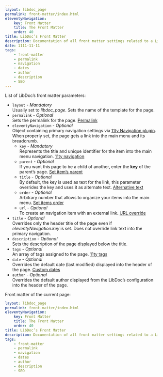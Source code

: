 ```yaml
---
layout: libdoc_page
permalink: front-matter/index.html
eleventyNavigation:
    key: Front Matter
    title: The Front Matter
    order: 40
title: LibDoc’s Front Matter 
description: Documentation of all front matter settings related to a LibDoc page
date: 1111-11-11
tags:
    - front-matter
    - permalink
    - navigation
    - dates
    - author
    - description
    - SEO
---
```

List of LibDoc’s front matter parameters:

*   `layout` - 
    *Mandatory* <br>
    Usually set to <var>libdoc_page</var>. Sets the name of the template for the page.
*   `permalink` - 
    *Optional* <br>
    Sets the permalink for the page. [Permalink](https://www.11ty.dev/docs/permalinks/ "View 11ty permalinks reference page")
*   `eleventyNavigation` - 
    *Optional* <br>
    Object containing primary navigation settings via [11ty Navigation plugin](https://www.11ty.dev/docs/plugins/navigation/). 
    When properly set, the page gets a link into the main menu and its breadcrumb.
    *   `key` -
        *Mandatory* <br>
        Represents the title and unique identifier for the item into the main menu navigation. 
        [11ty navigation](https://www.11ty.dev/docs/plugins/navigation/#adding-templates-to-the-navigation "View 11ty navigation plugin how to set the key for each item")
    *   `parent` - 
        *Optional* <br>
        If you want this page to be a child of another, enter the **key** of the parent’s page. 
        [Set item’s parent](https://www.11ty.dev/docs/plugins/navigation/#humans-md "View 11ty navigation plugin how to set another item as parent")
    *   `title` - 
        *Optional* <br>
        By default, the key is used as text for the link, this parameter overrides the key and uses it as alternate text. 
        [Alternative text](https://www.11ty.dev/docs/plugins/navigation/#use-alternate-text-for-the-navigation-link "View 11ty navigation plugin how to set an alternate text for the item")
    *   `order` - 
        *Optional* <br>
        Arbitrary number that allows to organize your items into the main menu.
        [Set items order](https://www.11ty.dev/docs/plugins/navigation/#re-ordering-items "View 11ty navigation plugin how to re-order items")
    *   `url` - 
        *Optional* <br>
        To create an navigation item with an external link. 
        [URL override](https://www.11ty.dev/docs/plugins/navigation/#overriding-the-url "View 11ty navigation plugin how to override the URL")
*   `title` - 
    *Optional* <br>
    Overrides only the header title of the page even if <var>eleventyNavigation.key</var> is set. 
    Does not override link text into the primary navigation.
*   `description` - 
    *Optional* <br>
    Sets the description of the page displayed below the title.
*   `tags` - 
    *Optional* <br>
    An array of tags assigned to the page.
    [11ty tags](https://www.11ty.dev/docs/collections/ "View 11ty collections and tags page")
*   `date` - 
    *Optional* <br>
    Overrides the default date (last modified) displayed into the header of the page. 
    [Custom dates](https://www.11ty.dev/docs/dates/#setting-a-content-date-in-front-matter "View 11ty dates reference page")
*   `author` - 
    *Optional* <br>
    Overrides the default author displayed from the LibDoc’s configuration into the header of the page.


Front matter of the current page:

```yaml
layout: libdoc_page
permalink: front-matter/index.html
eleventyNavigation:
    key: Front Matter
    title: The Front Matter
    order: 40
title: LibDoc’s Front Matter 
description: Documentation of all front matter settings related to a LibDoc page
tags:
    - front-matter
    - permalink
    - navigation
    - dates
    - author
    - description
    - SEO
```
